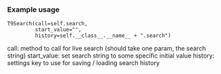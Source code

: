 ### Example usage

```
T9Search(call=self.search,
         start_value="",
         history=self.__class__.__name__ + ".search")
```

call: method to call for live search (should take one param, the search string)
start_value: set search string to some specific initial value
history: settings key to use for saving / loading search history
